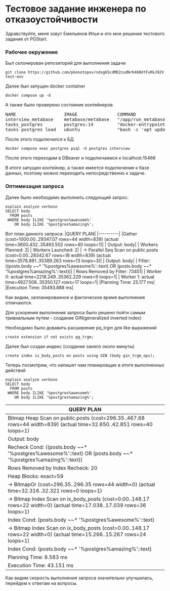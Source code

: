 # Тестовое задание инженера по отказоустойчивости
Здравствуйте, меня зовут Емельянов Илья и это мое решение тестового задания от PGStart.



### Рабочее окружение
Был склонирован репозиторий для выполнения задачи
```git
git clone https://github.com/pkonotopov/ndxg65cdMD2zudNrK4bNXtFuRkJ92V test-env
```
Далее был запущен docker container
```
docker compose up -d
```
А также было проверено состояние контейнеров
<pre>NAME                  IMAGE               COMMAND                  SERVICE    CREATED          STATUS                      PORTS
interview_metabase    metabase/metabase   &quot;/app/run_metabase.sh&quot;   metabase   21 minutes ago   Up 21 minutes               0.0.0.0:13030-&gt;3000/tcp
tasks_postgres        postgres:14         &quot;docker-entrypoint.s…&quot;   postgres   21 minutes ago   Up 21 minutes               0.0.0.0:15466-&gt;5432/tcp
tasks_postgres_load   ubuntu              &quot;bash -c &apos;apt update…&quot;   load       21 minutes ago   Exited (0) 17 minutes ago   
</pre>
После этого подключился к БД
```
docker compose exec postgres psql -U postgres interview
```
После этого переходим в DBeaver и подключаемся к localhost:15466


В итоге запущен контейнер, а также имеется подключение к базе данных, поэтому можно переходить непосредственно к задаче.
### Оптимизация запроса
Далее было необходимо выполнить следующий запрос:
```
explain analyze verbose
SELECT body 
  FROM posts 
 WHERE body ILIKE '%postgres%awesome%'
    OR body ILIKE '%postgres%amazing%';
```
Вот план данного запроса:
|QUERY PLAN|
|----------|
|Gather  (cost=1000.00..29347.07 rows=44 width=839) (actual time=3600.432..35493.502 rows=40 loops=1)|
|  Output: body|
|  Workers Planned: 2|
|  Workers Launched: 2|
|  ->  Parallel Seq Scan on public.posts  (cost=0.00..28342.67 rows=18 width=839) (actual time=3578.881..35389.263 rows=13 loops=3)|
|        Output: body|
|        Filter: ((posts.body ~~* '%postgres%awesome%'::text) OR (posts.body ~~* '%postgres%amazing%'::text))|
|        Rows Removed by Filter: 73451|
|        Worker 0:  actual time=2218.249..35362.229 rows=9 loops=1|
|        Worker 1:  actual time=4927.508..35350.127 rows=17 loops=1|
|Planning Time: 25.177 ms|
|Execution Time: 35493.888 ms|


Как видим, запланированное и фактическое время выполнения отличаются.


Для ускорения выполнения запроса было решено пойти самым тривиальным путем - создание GIN(generalized inverted index)


Необходимо было довавить расширение pq_trgm для like выражений
```
create extension if not exists pg_trgm;
```
Далее был создан индекс (создание заняло около минуты)
```
create index ix_body_posts on posts using GIN (body gin_trgm_ops);
```
Теперь посмотрим, что напишет нам планировщик в итоге выполненных действий
```
explain analyze verbose
SELECT body 
  FROM posts 
 WHERE body ILIKE '%postgres%awesome%'
    OR body ILIKE '%postgres%amazing%';
```
|QUERY PLAN|
|----------|
|Bitmap Heap Scan on public.posts  (cost=296.35..467.68 rows=44 width=839) (actual time=32.650..42.851 rows=40 loops=1)|
|  Output: body|
|  Recheck Cond: ((posts.body ~~* '%postgres%awesome%'::text) OR (posts.body ~~* '%postgres%amazing%'::text))|
|  Rows Removed by Index Recheck: 20|
|  Heap Blocks: exact=59|
|  ->  BitmapOr  (cost=296.35..296.35 rows=44 width=0) (actual time=32.316..32.321 rows=0 loops=1)|
|        ->  Bitmap Index Scan on ix_body_posts  (cost=0.00..148.17 rows=22 width=0) (actual time=17.038..17.039 rows=36 loops=1)|
|              Index Cond: (posts.body ~~* '%postgres%awesome%'::text)|
|        ->  Bitmap Index Scan on ix_body_posts  (cost=0.00..148.17 rows=22 width=0) (actual time=15.266..15.267 rows=24 loops=1)|
|              Index Cond: (posts.body ~~* '%postgres%amazing%'::text)|
|Planning Time: 8.583 ms|
|Execution Time: 43.151 ms|


Как видим скорость выполнения запроса значительно улучшилась, перейдем к ответам на вопросы.




